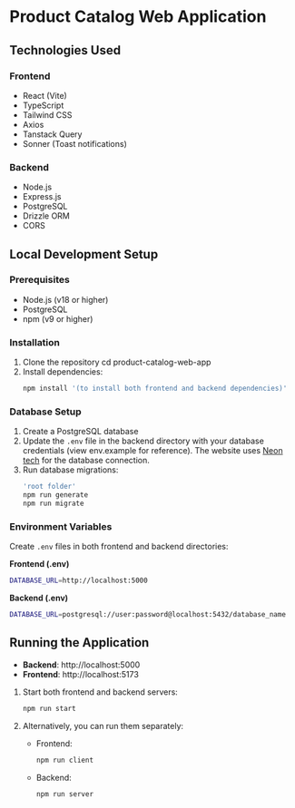 

# Product Catalog Web Application

## Technologies Used

### Frontend

- React (Vite)
- TypeScript
- Tailwind CSS
- Axios
- Tanstack Query
- Sonner (Toast notifications)

### Backend

- Node.js
- Express.js
- PostgreSQL
- Drizzle ORM
- CORS

## Local Development Setup

### Prerequisites

- Node.js (v18 or higher)
- PostgreSQL
- npm (v9 or higher)



### Installation

1. Clone the repository cd product-catalog-web-app
2. Install dependencies:
   ```bash
   npm install '(to install both frontend and backend dependencies)'
   ```

### Database Setup

1. Create a PostgreSQL database
2. Update the `.env` file in the backend directory with your database credentials (view env.example for reference). The website uses [Neon tech](https://neon.tech) for the database connection.
3. Run database migrations:
   ```bash
   'root folder'
   npm run generate
   npm run migrate
   ```

### Environment Variables

Create `.env` files in both frontend and backend directories:

**Frontend (.env)**

```bash
DATABASE_URL=http://localhost:5000
```

**Backend (.env)**

```bash
DATABASE_URL=postgresql://user:password@localhost:5432/database_name
```

## Running the Application

- **Backend**: http://localhost:5000  
- **Frontend**: http://localhost:5173

1. Start both frontend and backend servers:

   ```bash
   npm run start

   ```

2. Alternatively, you can run them separately:
   - Frontend:
     ```bash
     npm run client
     ```
   - Backend:
     ```bash
     npm run server
     ```
